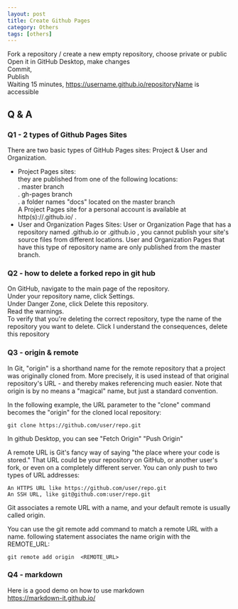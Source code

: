 ```yaml
---
layout: post
title: Create Github Pages
category: Others 
tags: [others]
---
```


Fork a repository  / create a new empty repository, choose private or public 
Open it in GitHub Desktop, make changes   
Commit,    
Publish    
Waiting 15 minutes,  https://username.github.io/repositoryName is accessible   

 
## Q & A   
 
### Q1 - 2 types of Github Pages Sites
There are two basic types of GitHub Pages sites: Project & User and Organization.   
- Project Pages sites:   
  they are published from one of the following locations:   
  . master branch   
  . gh-pages branch   
  . a folder names "docs" located on the master branch   
  A Project Pages site for a personal account is available at http(s)://<username>.github.io/<projectname> .   
- User and Organization Pages Sites: 
User or Organization Page that has a repository named <username>.github.io or <orgname>.github.io , you cannot publish your site's source files from different locations. User and Organization Pages that have this type of repository name are only published from the master branch.

  
### Q2 - how to delete a forked repo in git hub   
On GitHub, navigate to the main page of the repository.  
Under your repository name, click  Settings.  
Under Danger Zone, click Delete this repository.  
Read the warnings.  
To verify that you're deleting the correct repository, type the name of the repository you want to delete.
Click I understand the consequences, delete this repository   

### Q3 - origin & remote 
In Git, "origin" is a shorthand name for the remote repository that a project was originally cloned from.
More precisely, it is used instead of that original repository's URL - and thereby makes referencing much easier.
Note that origin is by no means a "magical" name, but just a standard convention.  
  
In the following example, the URL parameter to the "clone" command becomes the "origin" for the cloned local repository:  
```
git clone https://github.com/user/repo.git
```
In github Desktop, you can see "Fetch Origin" "Push Origin"     

A remote URL is Git's fancy way of saying "the place where your code is stored."
That URL could be your repository on GitHub, or another user's fork, or even on a completely different server.
You can only push to two types of URL addresses:
```
An HTTPS URL like https://github.com/user/repo.git
An SSH URL, like git@github.com:user/repo.git
```
Git associates a remote URL with a name, and your default remote is usually called origin.  

You can use the git remote add command to match a remote URL with a name. following statement associates the name origin with the REMOTE_URL:  
```
git remote add origin  <REMOTE_URL> 
```

### Q4 - markdown  
Here is a good demo on how to use markdown  
https://markdown-it.github.io/

